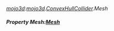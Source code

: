 _[mojo3d](../../modules/mojo3d/mojo3d-module.md):[mojo3d](../../modules/mojo3d/mojo3d-module.md).[ConvexHullCollider](../../modules/mojo3d/mojo3d-convexhullcollider.md).Mesh_
##### Property Mesh:[Mesh](../../modules/mojo3d/mojo3d-mesh.md)
